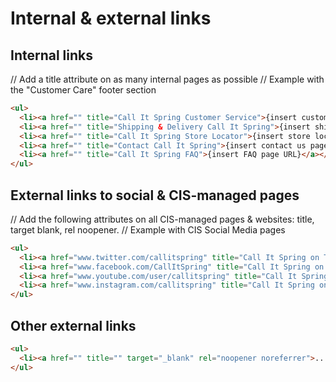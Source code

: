 # Internal & external links

## Internal links
// Add a title attribute on as many internal pages as possible
// Example with the "Customer Care" footer section

```html
<ul>
  <li><a href="" title="Call It Spring Customer Service">{insert customer service page URL}</a></li>
  <li><a href="" title="Shipping & Delivery Call It Spring">{insert shipping & delivery page URL}</a></li>
  <li><a href="" title="Call It Spring Store Locator">{insert store locator page URL}</a></li>
  <li><a href="" title="Contact Call It Spring">{insert contact us page URL}</a></li>
  <li><a href="" title="Call It Spring FAQ">{insert FAQ page URL}</a></li>
</ul>
```

## External links to social & CIS-managed pages
// Add the following attributes on all CIS-managed pages & websites: title, target blank, rel noopener.
// Example with CIS Social Media pages

```html
<ul>
  <li><a href="www.twitter.com/callitspring" title="Call It Spring on Twitter" target="_blank" rel="noopener">...</a></li>
  <li><a href="www.facebook.com/CallItSpring" title="Call It Spring on Facebook" target="_blank" rel="noopener">...</a></li>
  <li><a href="www.youtube.com/user/callitspring" title="Call It Spring on Youtube" target="_blank" rel="noopener">...</a></li>
  <li><a href="www.instagram.com/callitspring" title="Call It Spring on Instagram" target="_blank" rel="noopener">...</a></li>
</ul>
```

## Other external links

```html
<ul>
  <li><a href="" title="" target="_blank" rel="noopener noreferrer">...</a></li>
</ul>
```
